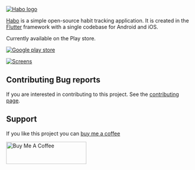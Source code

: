 [![Habo logo](https://habo.space/img/feature.png "Logo Title Text 1")](https://habo.space)

[Habo](https://habo.space) is a simple open-source habit tracking application. It is created in the [Flutter](https://flutter.dev/) framework with a single codebase for Android and iOS. 

Currently available on the Play store.

[![Google play store](https://habo.space/img/en_get.svg)](https://play.google.com/store/apps/details?id=com.pavlenko.Habo)

[![Screens](https://habo.space/img/mockup.png)](https://habo.space)

Contributing Bug reports
------

If you are interested in contributing to this project. See the [contributing page](https://github.com/xpavle00/Habo/blob/master/CONTRIBUTING.md).

Support
------

If you like this project you can [buy me a coffee](https://www.buymeacoffee.com/peterpavlenko)

<a href="https://www.buymeacoffee.com/peterpavlenko" target="_blank"><img src="https://cdn.buymeacoffee.com/buttons/v2/default-yellow.png" alt="Buy Me A Coffee" style="height: 60px !important;width: 217px !important;" ></a>
